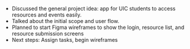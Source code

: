 - Discussed the general project idea: app for UIC students to access resources and events easily.
- Talked about the initial scope and user flow.
- Planned to start Figma wireframes to show the login, resource list, and resource submission screens
- Next steps: Assign tasks, begin wireframes